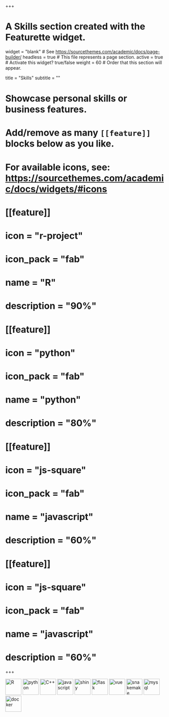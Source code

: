 +++
# A Skills section created with the Featurette widget.
widget = "blank"  # See https://sourcethemes.com/academic/docs/page-builder/
headless = true  # This file represents a page section.
active = true  # Activate this widget? true/false
weight = 60  # Order that this section will appear.

title = "Skills"
subtitle = ""

# Showcase personal skills or business features.
# 
# Add/remove as many `[[feature]]` blocks below as you like.
# 
# For available icons, see: https://sourcethemes.com/academic/docs/widgets/#icons

# [[feature]]
#   icon = "r-project"
#   icon_pack = "fab"
#   name = "R"
#   description = "90%"
#   
# [[feature]]
#   icon = "python"
#   icon_pack = "fab"
#   name = "python"
#   description = "80%"  
#   
# [[feature]]
#   icon = "js-square"
#   icon_pack = "fab"
#   name = "javascript"
#   description = "60%"
# 
# [[feature]]
#   icon = "js-square"
#   icon_pack = "fab"
#   name = "javascript"
#   description = "60%"

+++


<style>
img[src*="skills"]{
  height: 50px;
  display: inline-block;
  margin: 5rem
  padding: 5rem;
}

</style>

[![R](img/skills/R.png)](https://www.r-project.org/)
[![python](img/skills/python.jpg)](https://www.python.org/)
[![C++](img/skills/cpp.jpg)](http://www.cplusplus.com/)
[![javascript](img/skills/js.png)](https://www.javascript.com/)
[![shiny](img/skills/shiny.jpg)](https://shiny.rstudio.com/)
[![flask](img/skills/flask.png)](https://palletsprojects.com/p/flask/)
[![vue](img/skills/vue.png)](https://vuejs.org/)
[![snakemake](img/skills/snakemake.svg)](https://snakemake.readthedocs.io/en/stable/)
[![mysql](img/skills/mysql.jpg)](https://www.mysql.com/)
[![docker](img/skills/docker.png)](https://www.docker.com/)